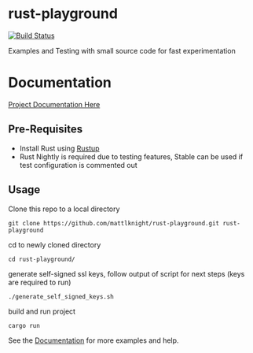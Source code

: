 # rust-playground
[![Build Status](https://travis-ci.org/mattlknight/rust-playground.svg?branch=master)](https://travis-ci.org/mattlknight/rust-playground)


Examples and Testing with small source code for fast experimentation

# Documentation

[Project Documentation Here](https://mattlknight.github.io/rust-playground/)


## Pre-Requisites

* Install Rust using [Rustup](https://www.rustup.rs/)
* Rust Nightly is required due to testing features, Stable can be used if test
 configuration is commented out

## Usage

Clone this repo to a local directory

```text
git clone https://github.com/mattlknight/rust-playground.git rust-playground
```

cd to newly cloned directory

```text
cd rust-playground/
```

generate self-signed ssl keys, follow output of script for next steps (keys are required to run)

```text
./generate_self_signed_keys.sh
```

build and run project

```text
cargo run
```

See the [Documentation](https://mattlknight.github.io/rust-playground/) for
 more examples and help.
